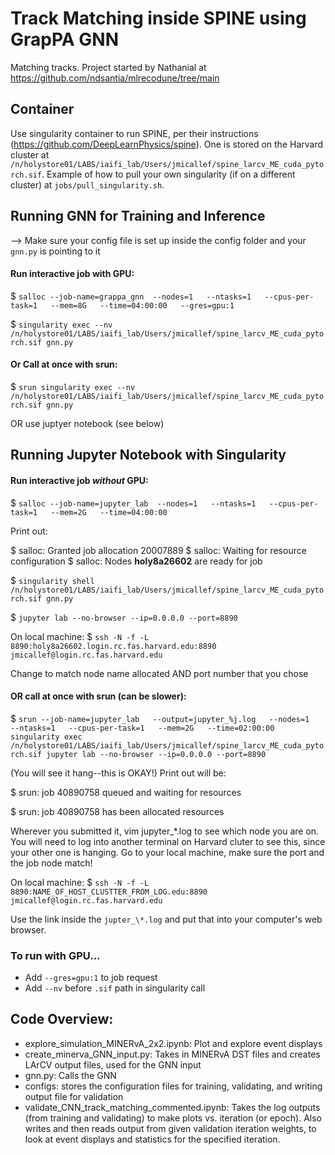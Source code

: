 # Track Matching inside SPINE using GrapPA GNN

Matching tracks. Project started by Nathanial at https://github.com/ndsantia/mlrecodune/tree/main

## Container
Use singularity container to run SPINE, per their instructions (https://github.com/DeepLearnPhysics/spine). One is stored on the Harvard cluster at `/n/holystore01/LABS/iaifi_lab/Users/jmicallef/spine_larcv_ME_cuda_pytorch.sif`. Example of how to pull your own singularity (if on a different cluster) at `jobs/pull_singularity.sh`.

## Running GNN for Training and Inference
--> Make sure your config file is set up inside the config folder and your `gnn.py` is pointing to it

#### Run interactive job with GPU:
$ `salloc --job-name=grappa_gnn  --nodes=1   --ntasks=1   --cpus-per-task=1   --mem=8G   --time=04:00:00   --gres=gpu:1`

$ `singularity exec --nv /n/holystore01/LABS/iaifi_lab/Users/jmicallef/spine_larcv_ME_cuda_pytorch.sif gnn.py`

#### Or Call at once with srun:

$ `srun singularity exec --nv /n/holystore01/LABS/iaifi_lab/Users/jmicallef/spine_larcv_ME_cuda_pytorch.sif gnn.py`

OR use juptyer notebook (see below)

## Running Jupyter Notebook with Singularity
#### Run interactive job *without* GPU:

$ `salloc --job-name=jupyter_lab  --nodes=1   --ntasks=1   --cpus-per-task=1   --mem=2G   --time=04:00:00 `

Print out:

$ salloc: Granted job allocation 20007889
$ salloc: Waiting for resource configuration
$ salloc: Nodes **holy8a26602** are ready for job

$ `singularity shell /n/holystore01/LABS/iaifi_lab/Users/jmicallef/spine_larcv_ME_cuda_pytorch.sif gnn.py`

$  `jupyter lab --no-browser --ip=0.0.0.0 --port=8890`

On local machine: $ `ssh -N -f -L 8890:holy8a26602.login.rc.fas.harvard.edu:8890 jmicallef@login.rc.fas.harvard.edu`

Change to match node name allocated AND port number that you chose

#### OR call at once with srun (can be slower):

$ `srun --job-name=jupyter_lab   --output=jupyter_%j.log   --nodes=1   --ntasks=1   --cpus-per-task=1   --mem=2G   --time=02:00:00   singularity exec /n/holystore01/LABS/iaifi_lab/Users/jmicallef/spine_larcv_ME_cuda_pytorch.sif jupyter lab --no-browser --ip=0.0.0.0 --port=8890`

(You will see it hang--this is OKAY!)
Print out will be:

$ srun: job 40890758 queued and waiting for resources

$ srun: job 40890758 has been allocated resources

Wherever you submitted it, vim jupyter_*.log  to see which node you are on. You will need to log into another terminal on Harvard cluter to see this, since your other one is hanging. Go to your local machine, make sure the port and the job node match!

On local machine: $ `ssh -N -f -L 8890:NAME_OF_HOST_CLUSTTER_FROM_LOG.edu:8890 jmicallef@login.rc.fas.harvard.edu`

Use the link inside the `jupter_\*.log` and put that into your computer's web browser.

### To run with GPU...
- Add `--gres=gpu:1` to job request
- Add `--nv` before `.sif` path in singularity call

## Code Overview:
- explore_simulation_MINERvA_2x2.ipynb: Plot and explore event displays
- create_minerva_GNN_input.py: Takes in MINERvA DST files and creates LArCV output files, used for the GNN input
- gnn.py: Calls the GNN
- configs: stores the configuration files for training, validating, and writing output file for validation
- validate_CNN_track_matching_commented.ipynb: Takes the log outputs (from training and validating) to make plots vs. iteration (or epoch). Also writes and then reads output from given validation iteration weights, to look at event displays and statistics for the specified iteration.
